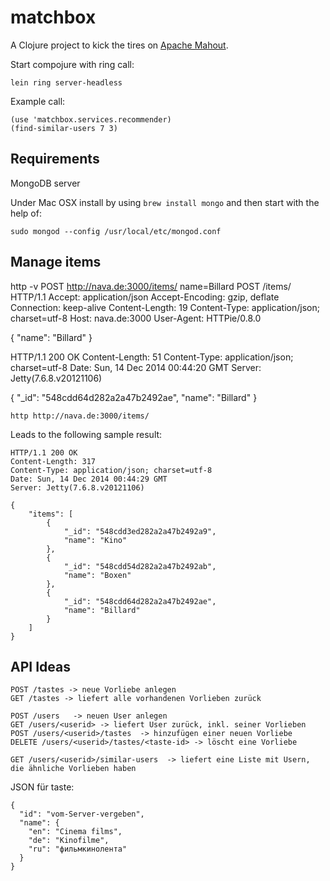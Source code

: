 # matchbox

A Clojure project to kick the tires on [Apache Mahout](http://mahout.apache.org/).

Start compojure with ring call:

    lein ring server-headless

Example call:

    (use 'matchbox.services.recommender)
    (find-similar-users 7 3)


## Requirements

MongoDB server

Under Mac OSX install by using `brew install mongo` and then start with the help of:

    sudo mongod --config /usr/local/etc/mongod.conf


## Manage items

http -v POST http://nava.de:3000/items/ name=Billard
POST /items/ HTTP/1.1
Accept: application/json
Accept-Encoding: gzip, deflate
Connection: keep-alive
Content-Length: 19
Content-Type: application/json; charset=utf-8
Host: nava.de:3000
User-Agent: HTTPie/0.8.0

{
    "name": "Billard"
}

HTTP/1.1 200 OK
Content-Length: 51
Content-Type: application/json; charset=utf-8
Date: Sun, 14 Dec 2014 00:44:20 GMT
Server: Jetty(7.6.8.v20121106)

{
    "_id": "548cdd64d282a2a47b2492ae",
    "name": "Billard"
}

    http http://nava.de:3000/items/

Leads to the following sample result:

    HTTP/1.1 200 OK
    Content-Length: 317
    Content-Type: application/json; charset=utf-8
    Date: Sun, 14 Dec 2014 00:44:29 GMT
    Server: Jetty(7.6.8.v20121106)

    {
        "items": [
            {
                "_id": "548cdd3ed282a2a47b2492a9",
                "name": "Kino"
            },
            {
                "_id": "548cdd54d282a2a47b2492ab",
                "name": "Boxen"
            },
            {
                "_id": "548cdd64d282a2a47b2492ae",
                "name": "Billard"
            }
        ]
    }


## API Ideas

    POST /tastes -> neue Vorliebe anlegen 
    GET /tastes -> liefert alle vorhandenen Vorlieben zurück

    POST /users   -> neuen User anlegen
    GET /users/<userid> -> liefert User zurück, inkl. seiner Vorlieben
    POST /users/<userid>/tastes  -> hinzufügen einer neuen Vorliebe
    DELETE /users/<userid>/tastes/<taste-id> -> löscht eine Vorliebe

    GET /users/<userid>/similar-users  -> liefert eine Liste mit Usern, die ähnliche Vorlieben haben


JSON für taste:

    {
      "id": "vom-Server-vergeben",
      "name": {
        "en": "Cinema films",
        "de": "Kinofilme",
        "ru": "фильмкинолента"
      }
    }